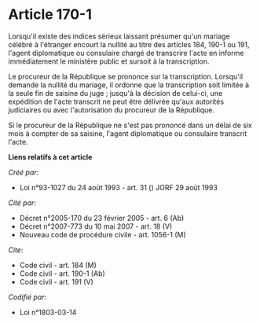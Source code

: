 # Article 170-1

Lorsqu'il existe des indices sérieux laissant présumer qu'un mariage célébré à l'étranger encourt la nullité au titre des
articles 184, 190-1 ou 191, l'agent diplomatique ou consulaire chargé de transcrire l'acte en informe immédiatement le
ministère public et sursoit à la transcription.

Le procureur de la République se prononce sur la transcription. Lorsqu'il demande la nullité du mariage, il ordonne que la
transcription soit limitée à la seule fin de saisine du juge ; jusqu'à la décision de celui-ci, une expédition de l'acte
transcrit ne peut être délivrée qu'aux autorités judiciaires ou avec l'autorisation du procureur de la République.

Si le procureur de la République ne s'est pas prononcé dans un délai de six mois à compter de sa saisine, l'agent
diplomatique ou consulaire transcrit l'acte.

**Liens relatifs à cet article**

_Créé par_:

  - Loi n°93-1027 du 24 août 1993 - art. 31 () JORF 29 août 1993

_Cité par_:

  - Décret n°2005-170 du 23 février 2005 - art. 6 (Ab)
  - Décret n°2007-773 du 10 mai 2007 - art. 18 (V)
  - Nouveau code de procédure civile - art. 1056-1 (M)

_Cite_:

  - Code civil - art. 184 (M)
  - Code civil - art. 190-1 (Ab)
  - Code civil - art. 191 (V)

_Codifié par_:

  - Loi n°1803-03-14
